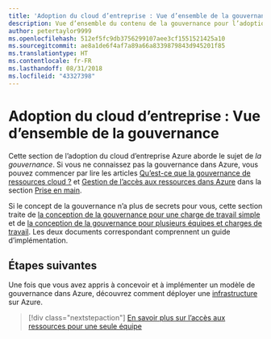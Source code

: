 ```yaml
---
title: 'Adoption du cloud d’entreprise : Vue d’ensemble de la gouvernance'
description: Vue d’ensemble du contenu de la gouvernance pour l’adoption du cloud d’entreprise Azure
author: petertaylor9999
ms.openlocfilehash: 512ef5fc9db3756299107aee3cf1551521425a10
ms.sourcegitcommit: ae8a1de6f4af7a89a66a8339879843d945201f85
ms.translationtype: HT
ms.contentlocale: fr-FR
ms.lasthandoff: 08/31/2018
ms.locfileid: "43327398"
---
```

# <a name="enterprise-cloud-adoption-governance-overview"></a>Adoption du cloud d’entreprise : Vue d’ensemble de la gouvernance

Cette section de l’adoption du cloud d’entreprise Azure aborde le sujet de *la gouvernance*. Si vous ne connaissez pas la gouvernance dans Azure, vous pouvez commencer par lire les articles [Qu’est-ce que la gouvernance de ressources cloud ?](../getting-started/what-is-governance.md) et [Gestion de l’accès aux ressources dans Azure](../getting-started/azure-resource-access.md) dans la section [Prise en main](../getting-started/overview.md).

Si le concept de la gouvernance n’a plus de secrets pour vous, cette section traite de [la conception de la gouvernance pour une charge de travail simple](governance-single-team.md) et de [la conception de la gouvernance pour plusieurs équipes et charges de travail](governance-multiple-teams.md). Les deux documents correspondant comprennent un guide d’implémentation.

## <a name="next-steps"></a>Étapes suivantes

Une fois que vous avez appris à concevoir et à implémenter un modèle de gouvernance dans Azure, découvrez comment déployer une [infrastructure](../infrastructure/basic-workload.md) sur Azure.

> [!div class="nextstepaction"]
> [En savoir plus sur l’accès aux ressources pour une seule équipe](governance-single-team.md)